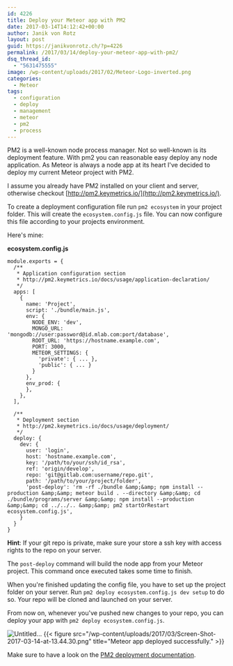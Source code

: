 ```yaml
---
id: 4226
title: Deploy your Meteor app with PM2
date: 2017-03-14T14:12:42+00:00
author: Janik von Rotz
layout: post
guid: https://janikvonrotz.ch/?p=4226
permalink: /2017/03/14/deploy-your-meteor-app-with-pm2/
dsq_thread_id:
  - "5631475555"
image: /wp-content/uploads/2017/02/Meteor-Logo-inverted.png
categories:
  - Meteor
tags:
  - configuration
  - deploy
  - management
  - meteor
  - pm2
  - process
---
```

PM2 is a well-known node process manager. Not so well-known is its deployment feature. With pm2 you can reasonable easy deploy any node application. As Meteor is always a node app at its heart I've decided to deploy my current Meteor project with PM2.
<!--more-->
I assume you already have PM2 installed on your client and server, otherwise checkout [http://pm2.keymetrics.io/](http://pm2.keymetrics.io/).

To create a deployment configuration file run `pm2 ecosystem` in your project folder. This will create the `ecosystem.config.js` file. You can now configure this file according to your projects environment.

Here's mine:

**ecosystem.config.js**

```
module.exports = {
  /**
   * Application configuration section
   * http://pm2.keymetrics.io/docs/usage/application-declaration/
   */
  apps: [
    {
      name: 'Project',
      script: './bundle/main.js',
      env: {
        NODE_ENV: 'dev',
        MONGO_URL: 'mongodb://user:password@id.mlab.com:port/database',
        ROOT_URL: 'https://hostname.example.com',
        PORT: 3000,
        METEOR_SETTINGS: {
          'private': { ... },
          'public': { ... }
        }
      },
      env_prod: {
      },
    },
  ],

  /**
   * Deployment section
   * http://pm2.keymetrics.io/docs/usage/deployment/
   */
  deploy: {
    dev: {
      user: 'login',
      host: 'hostname.example.com',
      key: '/path/to/your/ssh/id_rsa',
      ref: 'origin/develop',
      repo: 'git@gitlab.com:username/repo.git',
      path: '/path/to/your/project/folder',
      'post-deploy': 'rm -rf ./bundle &amp;&amp; npm install --production &amp;&amp; meteor build . --directory &amp;&amp; cd ./bundle/programs/server &amp;&amp; npm install --production &amp;&amp; cd ../../.. &amp;&amp; pm2 startOrRestart ecosystem.config.js',
    }
  }
}
```

**Hint**: If your git repo is private, make sure your store a ssh key with access rights to the repo on your server.

The `post-deploy` command will build the node app from your Meteor project. This command once executed takes some time to finish.

When you're finished updating the config file, you have to set up the project folder on your server.
Run `pm2 deploy ecosystem.config.js dev setup` to do so. Your repo will be cloned and launched on your server.

From now on, whenever you've pushed new changes to your repo, you can deploy your app with `pm2 deploy ecosystem.config.js`.

![Untitled](/wp-content/uploads/2017/03/Screen-Shot-2017-03-14-at-13.44.04.png)...
{{< figure src="/wp-content/uploads/2017/03/Screen-Shot-2017-03-14-at-13.44.30.png" title="Meteor app deployed successfully." >}}

Make sure to have a look on the [PM2 deployment documentation](http://pm2.keymetrics.io/docs/usage/deployment/). 


